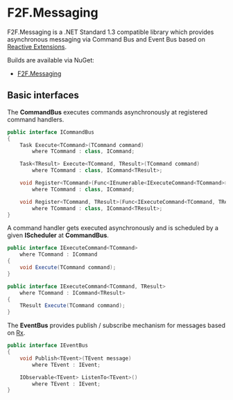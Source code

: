 # F2F.Messaging

F2F.Messaging is a .NET Standard 1.3 compatible library which provides asynchronous messaging via Command Bus and Event Bus based on [Reactive Extensions](https://rx.codeplex.com/).

Builds are available via NuGet:
- [F2F.Messaging](http://www.nuget.org/packages/F2F.Messaging/)

## Basic interfaces ##

The **CommandBus** executes commands asynchronously at registered command handlers.

```csharp
public interface ICommandBus
{
	Task Execute<TCommand>(TCommand command)
		where TCommand : class, ICommand;

	Task<TResult> Execute<TCommand, TResult>(TCommand command)
		where TCommand : class, ICommand<TResult>;

	void Register<TCommand>(Func<IEnumerable<IExecuteCommand<TCommand>>> resolveHandlers)
		where TCommand : class, ICommand;

	void Register<TCommand, TResult>(Func<IExecuteCommand<TCommand, TResult>> resolveHandler)
		where TCommand : class, ICommand<TResult>;
}
```

A command handler gets executed asynchronously and is scheduled by a given **IScheduler** at **CommandBus**.

```csharp
public interface IExecuteCommand<TCommand>
	where TCommand : ICommand
{
	void Execute(TCommand command);
}

public interface IExecuteCommand<TCommand, TResult>
	where TCommand : ICommand<TResult>
{
	TResult Execute(TCommand command);
}
```

The **EventBus** provides publish / subscribe mechanism for messages based on [Rx](https://rx.codeplex.com/).

```csharp
public interface IEventBus
{
	void Publish<TEvent>(TEvent message)
		where TEvent : IEvent;

	IObservable<TEvent> ListenTo<TEvent>()
		where TEvent : IEvent;
}
```
